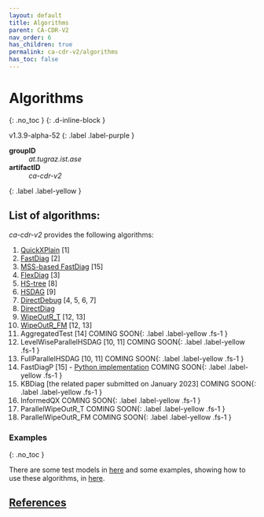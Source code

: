 ```yaml
---
layout: default
title: Algorithms
parent: CA-CDR-V2
nav_order: 6
has_children: true
permalink: ca-cdr-v2/algorithms
has_toc: false
---
```


# Algorithms
{: .no_toc }
{: .d-inline-block }

v1.3.9-alpha-52
{: .label .label-purple }

<dl style="width:400px;">
    <dt><strong>groupID</strong></dt>
    <dd><em>at.tugraz.ist.ase</em></dd>
    <dt><strong>artifactID</strong></dt>
    <dd><em>ca-cdr-v2</em></dd>
</dl>{: .label .label-yellow }

## List of algorithms:

_ca-cdr-v2_ provides the following algorithms:

1. [QuickXPlain](quickxplain) [1]
2. [FastDiag](fastdiag) [2]
3. [MSS-based FastDiag](mss_fastdiag) [15]
4. [FlexDiag](flexdiag) [3]
5. [HS-tree](hstree) [8]
6. [HSDAG](hsdag) [9]
7. [DirectDebug](directdebug) [4, 5, 6, 7]
8. [DirectDiag](directdiag)
9. [WipeOutR_T](wipeoutr_t) [12, 13]
10. [WipeOutR_FM](wipeoutr_fm) [12, 13]
11. AggregatedTest [14] <span>COMING SOON</span>{: .label .label-yellow .fs-1 }
12. LevelWiseParallelHSDAG [10, 11] <span>COMING SOON</span>{: .label .label-yellow .fs-1 }
13. FullParallelHSDAG [10, 11] <span>COMING SOON</span>{: .label .label-yellow .fs-1 }
14. FastDiagP [15] - [Python implementation] <span>COMING SOON</span>{: .label .label-yellow .fs-1 }
15. KBDiag [the related paper submitted on January 2023] <span>COMING SOON</span>{: .label .label-yellow .fs-1 }
16. InformedQX <span>COMING SOON</span>{: .label .label-yellow .fs-1 }
17. ParallelWipeOutR_T <span>COMING SOON</span>{: .label .label-yellow .fs-1 }
18. ParallelWipeOutR_FM <span>COMING SOON</span>{: .label .label-yellow .fs-1 }

### Examples
{: .no_toc }

There are some test models in [here](https://github.com/manleviet/CDRModel/tree/main/src/main/java/at/tugraz/ist/ase/cdrmodel/test/model) and some examples, showing how to use these algorithms, in [here](https://github.com/manleviet/CA-CDR/tree/main/src/test/java/at/tugraz/ist/ase/cacdr/algorithms).

## [References](/references)

<!-- Links -->
[Python implementation]: https://github.com/manleviet/PyFastDiagP-ver2